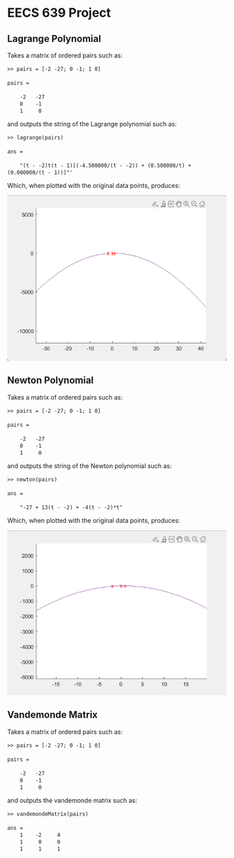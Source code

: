 # EECS 639 Project

## Lagrange Polynomial
Takes a matrix of ordered pairs such as:

    >> pairs = [-2 -27; 0 -1; 1 0]

    pairs =

        -2   -27
        0    -1
        1     0
and outputs the string of the Lagrange polynomial such as:

    >> lagrange(pairs)
    
    ans = 

        "(t - -2)t(t - 1)[(-4.500000/(t - -2)) + (0.500000/t) + (0.000000/(t - 1))]"'
Which, when plotted with the original data points, produces:

![Lagrange Plot](/sample_imgs/lagrange_sample.png?raw=true "Lagrange Sample Plot")

## Newton Polynomial
Takes a matrix of ordered pairs such as:

    >> pairs = [-2 -27; 0 -1; 1 0]

    pairs =

        -2   -27
        0    -1
        1     0
and outputs the string of the Newton polynomial such as:

	>> newton(pairs)

	ans = 

		"-27 + 13(t - -2) + -4(t - -2)*t"
Which, when plotted with the original data points, produces:

![Newton Plot](/sample_imgs/newton_sample.png?raw=true "Newton Sample Plot")

## Vandemonde Matrix
Takes a matrix of ordered pairs such as:

    >> pairs = [-2 -27; 0 -1; 1 0]

    pairs =

        -2   -27
        0    -1
        1     0
and outputs the vandemonde matrix such as:

	>> vandemondeMatrix(pairs)
	
	ans =
	    1    -2     4
	    1     0     0
	    1     1     1

